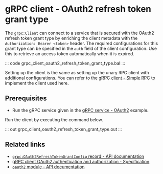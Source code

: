 # gRPC client - OAuth2 refresh token grant type 

The `grpc:Client` can connect to a service that is secured with the OAuth2 refresh token grant type by enriching the client metadata with the `Authorization: Bearer <token>` header. The required configurations for this grant type can be specified in the `auth` field of the client configuration. Use this to retrieve an access token automatically when it is expired.

   ::: code grpc_client_oauth2_refresh_token_grant_type.bal :::

Setting up the client is the same as setting up the unary RPC client with additional configurations. You can refer to the [gRPC client - Simple RPC](/learn/by-example/grpc-client-simple/) to implement the client used here.

## Prerequisites
- Run the gRPC service given in the [gRPC service - OAuth2](/learn/by-example/grpc-service-oauth2/) example.

Run the client by executing the command below.

   ::: out grpc_client_oauth2_refresh_token_grant_type.out :::

## Related links
- [`grpc:OAuth2RefreshTokenGrantConfig` record - API documentation](https://lib.ballerina.io/ballerina/grpc/latest/records/OAuth2RefreshTokenGrantConfig)
- [gRPC client OAuth2 authentication and authorization - Specification](/spec/grpc/#5118-client---oauth2)
- [`oauth2` module - API documentation](https://lib.ballerina.io/ballerina/oauth2/latest/)
